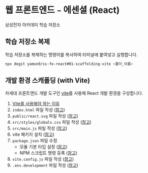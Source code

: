 # 웹 프론트엔드﹣에센셜 (React)

삼성전자 아카데미 학습 저장소

## 학습 저장소 복제

학습 저장소를 복제하는 명령어를 복사하여 터미널에 붙여넣고 실행합니다.

```sh
npx degit yamoo9/ss-fe-react#01-scaffolding-vite <폴더_이름>
```

## 개발 환경 스캐폴딩 (with Vite)

차세대 프론트엔드 개발 도구인 [vite](https://ko.vitejs.dev/)를 사용해 React 개발 환경을 구성합니다.

1. [Vite를 사용해야 하는 이유](https://ko.vitejs.dev/guide/why.html)
1. `index.html` 파일 작성 ([참고](https://ko.vitejs.dev/guide/#index-html-and-project-root))
1. `public/react.svg` 파일 작성 ([참고](https://ko.vitejs.dev/guide/assets.html#the-public-directory))
1. `src/styles/globals.css` 파일 작성 ([참고](./snippets/globals.css))
1. `src/main.js` 파일 작성 ([참고](https://ko.vitejs.dev/guide/assets.html#importing-asset-as-url))
1. vite 패키지 설치 ([참고](https://www.npmjs.com/package/vite))
1. `package.json` 파일 수정
    - 모듈 기본 타입 설정 ([참고](https://nodejs.org/api/packages.html#type))
    - NPM 스크립트 명령 등록 ([참고](https://ko.vitejs.dev/guide/#command-line-interface))
1. `vite.config.js` 파일 작성 ([참고](https://ko.vitejs.dev/config/#configure-vite))
1. `.env.development` 파일 작성 ([참고](https://ko.vitejs.dev/guide/env-and-mode.html#env-files))